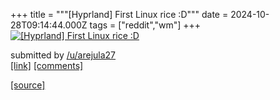 +++
title = """[Hyprland] First Linux rice :D"""
date = 2024-10-28T09:14:44.000Z
tags = ["reddit","wm"]
+++
[![[Hyprland] First Linux rice :D](https://preview.redd.it/04kporl0sgxd1.png?width=640&crop=smart&auto=webp&s=2a3d431305a75b65f69f21cd7249dea4a779ad3f "[Hyprland] First Linux rice :D")](https://www.reddit.com/r/unixporn/comments/1gdxpk8/hyprland_first_linux_rice_d/)

submitted by [/u/arejula27](https://www.reddit.com/user/arejula27)  
[\[link\]](https://i.redd.it/04kporl0sgxd1.png) [\[comments\]](https://www.reddit.com/r/unixporn/comments/1gdxpk8/hyprland_first_linux_rice_d/)

[[source]](https://www.reddit.com/r/unixporn/comments/1gdxpk8/hyprland_first_linux_rice_d/)
